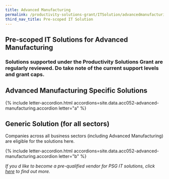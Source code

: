 ```yaml
---
title: Advanced Manufacturing
permalink: /productivity-solutions-grant/ITSolution/advancedmanufacturing/
third_nav_title: Pre-scoped IT Solution
---
```


## Pre-scoped IT Solutions for Advanced Manufacturing

### Solutions supported under the Productivity Solutions Grant are regularly reviewed. Do take note of the current support levels and grant caps.

## Advanced Manufacturing Specific Solutions
{% include letter-accordion.html accordions=site.data.acc052-advanced-manufacturing.accordion letter="a" %}

## Generic Solution (for all sectors)
Companies across all business sectors (including Advanced Manufacturing) are eligible for the solutions here.

{% include letter-accordion.html accordions=site.data.acc052-advanced-manufacturing.accordion letter="b" %}


_If you d like to become a pre-qualified vendor for PSG IT solutions, click <a target='_blank' href='https://www.imda.gov.sg/icmvendors' >here</a> to find out more._